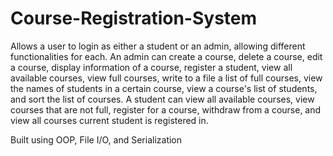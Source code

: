 # Course-Registration-System

Allows a user to login as either a student or an admin, allowing different functionalities for each.
An admin can create a course, delete a course, edit a course, display information of a course, register a student, view all available courses, view full courses, write to a file a list of full courses, view the names of students in a certain course, view a course's list of students, and sort the list of courses. 
A student can view all available courses, view courses that are not full, register for a course, withdraw from a course, and view all courses current student is registered in.

Built using OOP, File I/O, and Serialization

